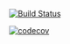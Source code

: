 [![Build Status](https://travis-ci.org/burovytsky/job4j_grabber.svg?branch=master)](https://travis-ci.org/burovytsky/job4j_grabber)

[![codecov](https://codecov.io/gh/burovytsky/job4j_grabber/branch/master/graph/badge.svg)](https://codecov.io/gh/burovytsky/job4j_grabber) 
